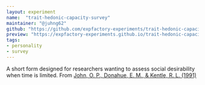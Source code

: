```yaml
---
layout: experiment
name:  "trait-hedonic-capacity-survey"
maintainer: "@juhng62"
github: "https://github.com/expfactory-experiments/trait-hedonic-capacity-survey"
preview: "https://expfactory-experiments.github.io/trait-hedonic-capacity-survey"
tags:
- personality
- survey
---
```


A short form designed for researchers wanting to assess social desirability when time is limited. From [John, O. P., Donahue, E. M., & Kentle, R. L. (1991)](https://doi.org/10.1037/t07550-000)
